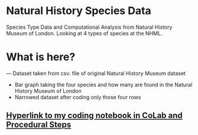 # Natural History Species Data
Species Type Data and Computational Analysis from Natural History Museum of London. Looking at 4 types of species at the NHML.


# What is here?
— Dataset taken from csv. file of original Natural History Museum dataset
- Bar graph taking the four species and how many are found in the Natural History Museum of London
- Narrowed dataset after coding only those four rows


## [Hyperlink to my coding notebook in CoLab and Procedural Steps](https://colab.research.google.com/drive/1MXLZo8RTayuao2tWTdAyKFj_8XLNjMq2)
